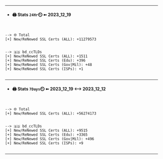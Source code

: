 

---
- #### 🖨️ **Stats** `24Hr`⏲️ ➼ 2023_12_19
```console


--> 🌐 Total
[+] New/ReNewed SSL Certs (ALL): +11279573


--> 🇧🇩 bd_ccTLDs
[+] New/ReNewed SSL Certs (ALL): +1511
[+] New/ReNewed SSL Certs (Edu): +396
[+] New/ReNewed SSL Certs (Gov|Mil): +48
[+] New/ReNewed SSL Certs (ISPs): +1


```

---
- #### 🖨️ **Stats** `7Days`⏲️ ➼ 2023_12_19 <--> 2023_12_12
```console


--> 🌐 Total
[+] New/ReNewed SSL Certs (ALL): +56274173


--> 🇧🇩 bd_ccTLDs
[+] New/ReNewed SSL Certs (ALL): +9515
[+] New/ReNewed SSL Certs (Edu): +3365
[+] New/ReNewed SSL Certs (Gov|Mil): +496
[+] New/ReNewed SSL Certs (ISPs): +9


```

---

